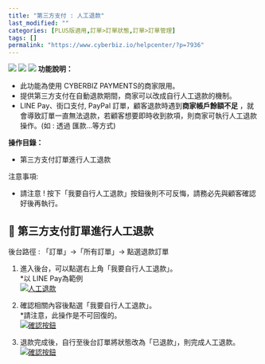 ```yaml
---
title: "第三方支付 : 人工退款"
last_modified: ""
categories: [PLUS版適用,訂單>訂單狀態,訂單>訂單管理]
tags: []
permalink: "https://www.cyberbiz.io/helpcenter/?p=7936"
---
```


![](https://www.cyberbiz.io/helpcenter/wp-content/uploads/CYBPAYMENTS.png)
![](https://www.cyberbiz.io/helpcenter/wp-content/uploads/一般版3.png)
![](https://www.cyberbiz.io/helpcenter/wp-content/uploads/PLUS版3.png)
**功能說明：**  

* 此功能為使用 CYBERBIZ PAYMENTS的商家限用。
* 提供第三方支付在自動退款期間，商家可以改成自行人工退款的機制。
* LINE Pay、街口支付, PayPal 訂單，顧客退款時遇到**商家帳戶餘額不足** ，就會導致訂單一直無法退款，若顧客想要即時收到款項，則商家可執行人工退款操作。(如 : 透過 匯款…等方式)

**操作目錄：**

* 第三方支付訂單進行人工退款

注意事項:  

* 請注意 ! 按下「我要自行人工退款」按鈕後則不可反悔，請務必先與顧客確認好後再執行。



## 📌 第三方支付訂單進行人工退款


後台路徑 : 「訂單」→「所有訂單」→ 點選退款訂單  


1. 進入後台，可以點選右上角「我要自行人工退款」。  
*以 LINE Pay為範例  
[![人工退款](https://www.cyberbiz.io/support/wp-content/uploads/第三方支付-人工退款01.png)](https://www.cyberbiz.io/support/wp-content/uploads/第三方支付-人工退款01.png)



2. 確認相關內容後點選「我要自行人工退款」。  
*請注意，此操作是不可回復的。   
[![確認按鈕](https://www.cyberbiz.io/support/wp-content/uploads/第三方支付-人工退款02.png)](https://www.cyberbiz.io/support/wp-content/uploads/第三方支付-人工退款02.png)



3. 退款完成後，自行至後台訂單將狀態改為「已退款」，則完成人工退款。  
[![確認按鈕](https://www.cyberbiz.io/support/wp-content/uploads/第三方支付-人工退款03.png)](https://www.cyberbiz.io/support/wp-content/uploads/第三方支付-人工退款03.png)



